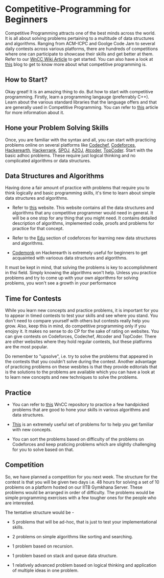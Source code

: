 # Competitive-Programming for Beginners

Competitive Programming attracts one of the best minds across the world. It is all about solving problems pertaining to a multitude of data structures and algorithms. Ranging from ACM-ICPC and Goolge Code Jam to several daily contests across various platforms, there are hundreds of competitions where one can participate to showcase their skills and get better at them. Refer to our [WnCC Wiki Article](https://www.wncc-iitb.org/wiki/index.php/Competitive_Programming) to get started. You can also have a look at [this](https://www.quora.com/What-is-competitive-programming-2) blog to get to know more about what competitive programming is.

## How to Start?

Okay great! It is an amazing thing to do. But how to start with competitive programming. Firstly, learn a programming langauge (preferrably C++). Learn about the various standard libraries that the language offers and that are generally used in Competitive Programming. You can refer to [this](https://www.geeksforgeeks.org/the-c-standard-template-library-stl/) article for more information about it. 

## Hone your Problem Solving Skills

Once, you are familiar with the syntax and all, you can start with practicing problems online on several platforms like [Codechef](https://www.codechef.com/), [Codeforces](https://codeforces.com/), [Hackerearth](https://www.hackerearth.com/challenges/), [Hackerrank](https://www.hackerrank.com/), [SPOJ](https://www.spoj.com/), [A2OJ](https://a2oj.com/), [Atcoder](https://atcoder.jp/), [TopCoder](https://www.topcoder.com/). Start with the basic adhoc problems. These require just logical thinking and no complicated algorithms or data structures. 

## Data Structures and Algorithms

Having done a fair amount of practice with problems that require you to think logically and basic programming skills, it's time to learn about simple data structures and algorithms. 

* Refer to [this](https://cp-algorithms.com/) website. This website contains all the data structures and algorithms that any competitive programmer would need in general. It will be a one stop for any thing that you might need. It contains detailed description of algorithms, implemented code, proofs and problems for practice for that concept.

* Refer to the [Edu](https://codeforces.com/edu/courses) section of codeforces for learning new data structures and algorithms. 

* [Codemonk](https://www.hackerearth.com/practice/codemonk/) on Hackerearth is extremely useful for beginners to get acquainted with varioous data structures and algorithms. 

It must be kept in mind, that solving the problems is key to accomplishment in thsi field. Simply knowing the algorithms won't help. Unless you practice problems and try to come up with your own algorithms for solving problems, you won't see a growth in your performance

## Time for Contests

While you learn new concepts and practice problems, it is important for you to appear in timed contests to test your skills and see where you stand. You don't need to compare yourself with others but contests really help you grow. Also, keep this in mind, do competitive programming only if you enojoy it. It makes no sense to do CP for the sake of rating on websites. You can give contests on Codeforces, Codechef, Atcoder and TopCoder. There are other websites where they hold regular contests, but these platforms are the most popular. 

Do remember to "upsolve", i.e. try to solve the problems that appeared in the contests that you couldn't solve during the contest. Another advantage of practicing problems on these wesbites is that they provide editorials that is the solutions to the problems are available which you can have a look at to learn new concepts and new techniques to solve the problems.

## Practice

* You can refer to [this](https://github.com/wncc/CodeInQuarantine/tree/master/Week_2_CC) WnCC repository to practice a few handpicked problems that are good to hone your skills in various algorithms and data structures. 

* [This](https://codeforces.com/blog/entry/55274) is an extremely useful set of problems for to help you get familiar with new concepts.

* You can sort the problems based on difficulty of the problems on Codeforces and keep praticing problems which are slightly challenging for you to solve based on that.

## Competition

So, we have planned a competition for you next week. The structure for the contest is that you will be given two days i.e. 48 hours for solving a set of 10 problems on a platform hosted on our IITB Gymkhana Server. These problems would be arranged in order of difficulty. The problems would be simple programming exercises with a few tougher ones for the people who are interested. 

The tentative structure would be -

* 5 problems that will be ad-hoc, that is just to test your implementational skills.

* 2 problems on simple algorithms like sorting and searching.

* 1 problem based on recursion.

* 1 problem based on stack and queue data structure.

* 1 relatively advanced problem based on logical thinking and application of multiple ideas in one problem.
